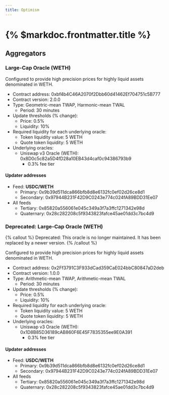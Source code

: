 ```yaml
---
title: Optimism
---
```


# {% $markdoc.frontmatter.title %}

## Aggregators

### Large-Cap Oracle (WETH)

Configured to provide high precision prices for highly liquid assets denominated in WETH.

- Contract address: 0xbf4b4C46A2070f2Dbb60d41462Ef704751c5B777
- Contract version: 2.0.0
- Type: Geometric-mean TWAP, Harmonic-mean TWAL
  - Period: 30 minutes
- Update thresholds (% change):
  - Price: 0.5%
  - Liquidity: 10%
- Required liquidity for each underlying oracle:
  - Token liquidity value: 5 WETH
  - Quote token liquidity: 5 WETH
- Underlying oracles:
  - Uniswap v3 Oracle (WETH): 0x8D0c5c82a5D4fD28a10EB43d4caf0c94386793b9
    - 0.3% fee tier

#### Updater addresses
- Feed: **USDC/WETH**
  - Primary: 0x9b39d511dca866bfb8d8e6132fc0ef02d26ce8d1
  - Secondary: 0x97944B231F42D9C0243e774c024fA89BDD31Ee07
- All feeds
  - Tertiary: 0x85820a556061e045c349a3f7a3ffc1271342e98d
  - Quaternary: 0x28c282208c5f9343823fafce45ae01dd3c7bc4d9

### Deprecated: Large-Cap Oracle (WETH)

{% callout %}
Deprecated: This oracle is no longer maintained. It has been replaced by a newer version.
{% /callout %}

Configured to provide high precision prices for highly liquid assets denominated in WETH.

- Contract address: 0x2Ff3791C3F933dCad359CaE024bbC80847aD2deb
- Contract version: 1.0.0
- Type: Arithmetic-mean TWAP, Arithmetic-mean TWAL
  - Period: 30 minutes
- Update thresholds (% change):
  - Price: 0.5%
  - Liquidity: 10%
- Required liquidity for each underlying oracle:
  - Token liquidity value: 5 WETH
  - Quote token liquidity: 5 WETH
- Underlying oracles:
  - Uniswap v3 Oracle (WETH): 0x1D8B85D36189cAB860F6E45F7835355ee9E0A391
    - 0.3% fee tier

#### Updater addresses
- Feed: **USDC/WETH**
  - Primary: 0x9b39d511dca866bfb8d8e6132fc0ef02d26ce8d1
  - Secondary: 0x97944B231F42D9C0243e774c024fA89BDD31Ee07
- All feeds
  - Tertiary: 0x85820a556061e045c349a3f7a3ffc1271342e98d
  - Quaternary: 0x28c282208c5f9343823fafce45ae01dd3c7bc4d9